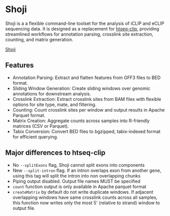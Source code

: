 # Shoji
 Shoji is a a flexible command-line toolset for the analysis of iCLIP and eCLIP sequencing data. It is designed as a replacement for [htseq-clip](https://htseq-clip.readthedocs.io/en/latest/), providing streamlined workflows for annotation parsing, crosslink site extraction, counting, and matrix generation.

[Shoji](https://en.wikipedia.org/wiki/Shoji)

## Features
- Annotation Parsing: Extract and flatten features from GFF3 files to BED format.
- Sliding Window Generation: Create sliding windows over genomic annotations for downstream analysis.
- Crosslink Extraction: Extract crosslink sites from BAM files with flexible options for site type, mate, and filtering.
- Counting: Count crosslink sites per window and output results in Apache Parquet format.
- Matrix Creation: Aggregate counts across samples into R-friendly matrices (CSV or Parquet).
- Tabix Conversion: Convert BED files to bgzipped, tabix-indexed format for efficient querying.

## Major differences to htseq-clip  

- No `--splitExons` flag, Shoji cannot split exons into components  
- New `--split-intron` flag. If an intron overlaps exon from another gene, using this tag will split the intron into non overlapping chunks
- Piping output disabled. Output file names MUST be specified
- `count` function output is only available in Apache parquet format
- `createMatrix` by default do not write duplicate windows. If adjacent overlapping windows have same crosslink counts across all samples, this function now writes only the most 5' (relative to strand) window to output file.  


